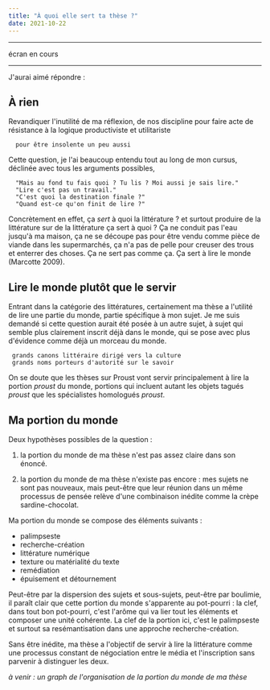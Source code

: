 ```yaml
---
title: "À quoi elle sert ta thèse ?"
date: 2021-10-22
---
```



----------

écran en cours

---------


J'aurai aimé répondre : 

## À rien

Revandiquer l'inutilité de ma réflexion, de nos discipline pour faire acte de résistance à la logique productiviste et utilitariste 

      pour être insolente un peu aussi

Cette question, je l'ai beaucoup entendu tout au long de mon cursus, déclinée avec tous les arguments possibles, 

      "Mais au fond tu fais quoi ? Tu lis ? Moi aussi je sais lire."
      "Lire c'est pas un travail."
      "C'est quoi la destination finale ?" 
      "Quand est-ce qu'on finit de lire ?"

Concrètement en effet, ça *sert* à quoi la littérature ? et surtout produire de la littérature sur de la littérature ça sert à quoi ? Ça ne conduit pas l'eau jusqu'à ma maison, ça ne se découpe pas pour être vendu comme pièce de viande dans les supermarchés, ça n'a pas de pelle pour creuser des trous et enterrer des choses. Ça ne sert pas comme ça. Ça sert à lire le monde (Marcotte 2009). 

## Lire le monde plutôt que le servir

Entrant dans la catégorie des littératures, certainement ma thèse a l'utilité de lire une partie du monde, partie spécifique à mon sujet. Je me suis demandé si cette question aurait été posée à un autre sujet, à sujet qui semble plus clairement inscrit déjà dans le monde, qui se pose avec plus d'évidence comme déjà un morceau du monde.

     grands canons littéraire dirigé vers la culture
     grands noms porteurs d'autorité sur le savoir

On se doute que les thèses sur Proust vont servir principalement à lire la portion *proust* du monde, portions qui incluent autant les objets tagués *proust* que les spécialistes homologués *proust*.  

## Ma portion du monde

Deux hypothèses possibles de la question : 

1. la portion du monde de ma thèse n'est pas assez claire dans son énoncé. 

2. la portion du monde de ma thèse n'existe pas encore : mes sujets ne sont pas nouveaux, mais peut-être que leur réunion dans un même processus de pensée relève d'une combinaison inédite comme la crèpe sardine-chocolat. 

Ma portion du monde se compose des éléments suivants : 

- palimpseste 
- recherche-création
- littérature numérique
- texture ou matérialité du texte
- remédiation
- épuisement et détournement

Peut-être par la dispersion des sujets et sous-sujets, peut-être par boulimie, il paraît clair que cette portion du monde s'apparente au pot-pourri : la clef, dans tout bon pot-pourri, c'est l'arôme qui va lier tout les éléments et composer une unité cohérente. La clef de la portion ici, c'est le palimpseste et surtout sa resémantisation dans une approche recherche-création. 

Sans être inédite, ma thèse a l'objectif de servir à lire la littérature comme une processus constant de négociation entre le média et l'inscription sans parvenir à distinguer les deux. 

*à venir : un graph de l'organisation de la portion du monde de ma thèse*